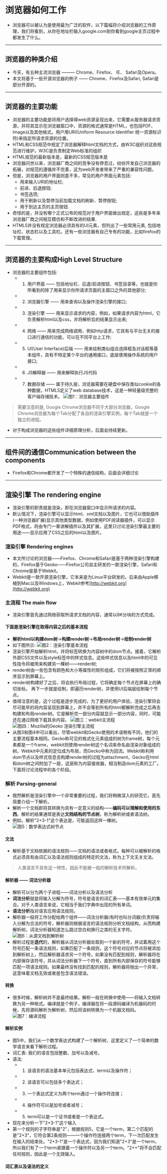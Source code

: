 # 浏览器如何工作
- 浏览器可以被认为是使用最为广泛的软件，以下篇幅将介绍浏览器的工作原理，我们将看到，从你在地址栏输入google.com到你看到google主页过程中都发生了什么。

------

## 浏览器的种类介绍
- 今天，有五种主流浏览器 ——— Chrome、Firefox、 IE、 Safari及Opera。
- 本文将基于一些开源浏览器的例子 —— Chrome、Firefox及Safari, Safari是部分开源的。

------

## 浏览器的主要功能
- 浏览器的主要功能是将用户选择得web资源呈现出来，它需要从服务器请求资源，并将其显示在浏览器窗口中，资源的格式通常是HTML，也包括PDF、Image以及其他格式。用户用URI(Uniform Resource Identifier 统一资源标识符)来指定所请求资源的位置。
- HTML和CSS规范中规定了浏览器解释html文档的方式，由W3C组织对这些规范进行维护，W3C是负责制定Web标准的组织
- HTML规范的最新版本是，最新的CSS规范版本是
- 浏览器问世以来，浏览器厂商之间的竞争没有停息过，纷纷开发自己浏览器的拓展，对规范的遵循并不完善，这为web开发者带来了严重的兼容性问题。
- 但是，浏览器的用户界面则差不多，常见的用户界面元素包括:
	- 用来输入URI的地址栏;
	- 前进、后退按钮;
	- 书签选项;
	- 用于刷新以及暂停当前加载文档的刷新、暂停按钮;
	- 用于到达主页的主页按钮.
- 奇怪的是，并没有哪个正式公布的规范对于用户界面做出规定，这些是多年来浏览器厂商之间相互模仿和不断改进的结果.
- HTML5并没有规定浏览器必须具有的UI元素，但列出了一些常用元素, 包括地址栏、状态栏以及工具栏。还有一些浏览器有自己专有的功能，比如firefox的下载管理。

------

## 浏览器的主要构成High Level Structure
- 浏览器的主要组件包括:
	- 1. 用户界面 —— 包括地址栏、后退/前进按钮、书签目录等，也就是你所看到的除了用来显示你所请求页面的主窗口之外的其他部分;
	- 2. 浏览器引擎 —— 用来查询以及操作渲染引擎的接口;
	- 3. 渲染引擎 —— 用来显示请求的内容，例如，如果请求内容为html，它负责解析html以及css，并将解析后的结果显示出来;
	- 4. 网络 —— 用来完成网络调用，例如http请求，它具有与平台无关的接口进行通信的功能，可以在不同平台上工作;
	- 5. UI(User Interface)后端 —— 用来绘制类似组合选择框及对话框等基本组件，具有不特定某个平台的通用接口，底层使用操作系统的用户接口;
	- 6. JS解释器 —— 用来解释执行JS代码
	- 7. 数据存储 —— 属于持久层，浏览器需要在硬盘中保存类似cookie的各种数据，HTML5定义了web database技术，这是一种轻量级完整的客户端存储技术。
![图1：浏览器主要组件](../images/2011110316262567.png)
> 需要注意的是, Google Chrome浏览器不同于大部分浏览器，Google Chrome浏览器为每个Tab分配了各自的渲染引擎实例，每个Tab就是一个独立的进程。

- 对于构成浏览器的这些组件详细原理分析，后面会持续更新。

------

## 组件间的通信Communication between the components
- Firefox和Chrome都开发了一个特殊的通信结构，后面会详细讨论

------

## 渲染引擎 The rendering engine
- 渲染引擎的职责就是渲染，即在浏览器窗口中显示所请求的内容。
- 默认情况下，渲染引擎可以显示html、xml文档以及图片，它也可以借助插件(一种浏览器扩展)显示其他类型数据，例如使用PDF阅读器插件，可以显示PDF格式，将由专门一章讲解插件以及其扩展，这里只讨论渲染引擎最主要的用途——显示应用了CSS之后的html以及图片。

### 渲染引擎 Rendering engines
- 本文所讨论的浏览器——Firefox、Chrome和Safari是基于两种渲染引擎构建的，Firefox基于Geoko——Firefox公司自主研发的一款渲染引擎，Safari和Chrome是基于Webkit。
- Webkit是一款开源渲染引擎，它本来是为Linux平台研发的，后来由Apple移植到Mac以及Windows上，Webkit参考[http://webkit.org](http://webkit.org)

### 主流程 The main flow
- 渲染引擎首先通过网络获取所请求文档的内容，通常以8K分块的方式完成。

#### 下面是渲染引擎在取得内容之后的基本流程
- **解析html以构建dom树**->**构建render树**->**布局render树**->**绘制render树**
- 如下图所示:
![图2：渲染引擎基本流程](./images/2011110316263715.png)
- 渲染引擎开始解析html，并将标签转换为内容树中的dom节点。接着，它解析外部CSS文件以及style标签中的样式信息。这些样式信息以及html中的可见性指令将被用来构建另一棵树——render树;
- render树由一些包含有颜色和大小等属性的矩形组成，它们将被按照正常的顺序显示到屏幕上。
- render树构建好了之后，将会执行布局过程，它将确定每个节点在屏幕上的确切坐标。 再下一步就是绘制，即遍历render树，并使用UI后端层绘制每个节点。
- 值得注意的是，这个过程是逐步完成的，为了更好的用户体验，渲染引擎将会尽可能早的将内容呈现到屏幕上，并不会等到所有的html都解析完成之后再去构建和布局render树。它是解析完一部分内容就显示一部分内容，同时，可能还在通过网络下载其余内容。
![图三：webkit主流程](./images/2011110316264892.png)
![图四：Mozilla的Geoko 渲染引擎主流程](./images/2011110316270146.jpg)
- 从图3和图4中可以看出，尽管webkit和Gecko使用的术语稍有不同，他们的主要流程基本相同。Gecko称可见的格式化元素组成的树为frame树，每个元素都是一个frame，webkit则使用render树这个名词来命名由渲染对象组成的树。Webkit中元素的定位成为布局，而Gecko中称为回流。Webkit称利用dom节点以及样式信息去构建render树的过程为attachment，Gecko在html和dom树之间附加了一层，这层称为内容接收器，相当制造dom元素的工厂。下面将讨论流程中的各个阶段。

### 解析 Parsing-general
- 既然解析是渲染引擎中一个非常重要的过程，我们将稍微深入的研究它。首先简要介绍一下解析。
- 解析一个文档即将其转换为具有一定意义的结构——**编码可以理解和使用的东西**。解析的结果通常是表达**文档结构的节点树**，称为解析树或者语法树。
- 例如，解析"2+3-1"这个表达是，可能返回这样一棵树。
![图5：数学表达式树节点](./images/2011110316271310.png)

#### 文法
- 解析基于文档依据的语法规则——文档的语法或者格式。每种可以被解析的格式必须具有由词汇以及语法规则组成的特定的文法，称为上下文无关文法。
> 人类语言不具有这一特性，因此不能被一般的解析技术所解析。

#### 解析器 —— 词法分析器
- 解析可以分为两个子进程——词法分析以及语法分析
- **词法分析**就是将输入分解为符号，符号是语言的词汇表——基本有效单元的集合。对于人类语言来说，它相当于我们字典中出现的所有单词。
- **语法分析**指对语言应用语法规则。
- 解析器一般将工作分配给两个组件——词法分析器(有时也叫分词器)负责将输入分解为合法的符号，解析器则根据语言的语法规则分析文档结构，从而构建解析树，词法分析器知道怎么跳过空白和换行之类的无关字符。
![图6：从源文档到解析树](./images/2011110316272491.png)
- 解析过程是**迭代**的，解析器从词法分析器处取到一个新的符号，并试着用这个符号匹配一条语法规则，如果匹配了一条规则，这个符号对应的节点将被添加到解析树上，然后解析器请求另一个符号。如果没有匹配到规则，解析器将在内部保存该符号，并从词法分析器下一个符号，直到所有内部保存的符号能够匹配一项语法规则。如果最终没有找到匹配的规则，解析器将抛出一个异常，这意味着文档无效或者是包含语法错误。

#### 转换
- 很多时候，解析树并不是最终结果。解析一般在转换中使用——将输入文档转换为另一种格式。编译就是个例子，编译器在将一段源码编译为机器码的时候，先将源码解析为解析树，然后将该树转换为一个机器文档码。
![图7：编译流程](./images/2011110316274796.png)

#### 解析实例
- 图5中，我们从一个数学表达式构建了一个解析树，这里定义了一个简单的数学语言来看下解析过程。
- 词汇表: 我们的语言包括整数、加号以及减号。
- 语法:
	- 1. 该语言的语法基本单元包括表达式、term以及操作符；
	- 2. 该语言可以包括多个表达式；
	- 3. 一个表达式定义为两个term通过一个操作符连接；
	- 4. 操作符可以是加号或者减号；
	- 5. term可以是一个证书或者是一个表达式。
- 现在来分析一下"2+3-1"这个输入
- 第一个规则的子字符串是"2"，根据规则5，它是一个term，第二个匹配的是"2+3"，它符合第2条规则——一个操作符连接两个term，下一次匹配发生在输入的结束处。"2+3-1"是一个表达式，因为我们知道"2+3"是一个term，所以我们有了一个term紧跟着一个操作符以及另一个term。"2++"将不会匹配任何规则，因此是一个无效输入。

#### 词汇表以及语法的定义

